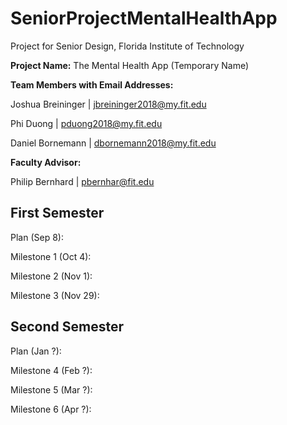 # SeniorProjectMentalHealthApp
Project for Senior Design, Florida Institute of Technology

**Project Name:** The Mental Health App (Temporary Name)

**Team Members with Email Addresses:**

Joshua Breininger | jbreininger2018@my.fit.edu

Phi Duong | pduong2018@my.fit.edu

Daniel Bornemann | dbornemann2018@my.fit.edu


**Faculty Advisor:**

Philip Bernhard | pbernhar@fit.edu


## First Semester
Plan (Sep 8):

Milestone 1 (Oct 4):

Milestone 2 (Nov 1):

Milestone 3 (Nov 29):


## Second Semester
Plan (Jan ?):

Milestone 4 (Feb ?):

Milestone 5 (Mar ?):

Milestone 6 (Apr ?):




